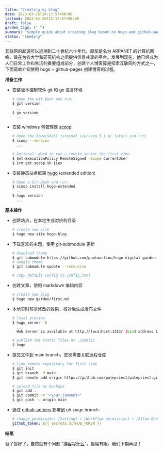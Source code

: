 ```yaml
---
title: "Creating my blog"
date: 2023-03-26T14:17:57+08:00
lastmod: 2023-03-26T15:17:57+08:00
draft: false
garden_tags: [" "]
summary: "Simple guide about creating blog based on hugo and github-pages."
status: "seeding"
---
```


互联网的起源可以追溯到二十世纪六十年代，原型是名为 ARPANET 的计算机网络，旨在为各大学和研究机构之间提供信息共享的平台。发展到现在，他已经成为人们日常工作和生活的重要组成部分，创建个人博客算是探索互联网的方式之一，下面简单介绍使用 hugo + github-pages 创建博客的过程。

**准备工作**

-   安装版本控制软件 [git](https://git-scm.com/book/en/v2/Getting-Started-Installing-Git) 和 [go](https://go.dev/doc/install) 语言环境
    ```bash
    # Open the Git Bash and run: 
    $ git version
      ...
    $ go version
      ...
    ```
    
-   安装 windows 包管理器 [scoop](https://scoop.sh/)
    ```bash
    # Open the PowerShell terminal (version 5.1 or later) and run:
    $ scoop --version
      ...
    
    # Optional: Need to run a remote script the first time
    $ Set-ExecutionPolicy RemoteSigned -Scope CurrentUser
    $ irm get.scoop.sh |iex
    ```
    
-   安装静态站点框架 [hugo](https://gohugo.io/installation/windows/) (extended edition)
    ```bash
    # Open a Git Bash and run: 
    $ scoop install hugo-extended
      ...
    $ hugo version
      ...
    ```

**基本操作**

-   创建站点，在本地生成对应的目录
    ```bash
    # create new site
    $ hugo new site hugo-blog
    ```
    
-   下载喜欢的主题，使用 git-submodule 更新
    ```bash
    # download theme
    $ git submodule https://github.com/paulmartins/hugo-digital-garden-theme.git themes/digital-garden
    # update theme
    $ git submodule update --recursive
    
    # copy default config to config.toml
    ```
    
-   创建文章，使用 markdown 编辑内容
    ```bash
    # create new blog
    $ hugo new garden/first.md
    ```
    
-   本地实时预览修改的效果，校对后生成发布文件
    ```bash
    # local preview
    $ hugo server -D
      ...
      Web Server is available at http://localhost:1313/ (bind address 127.0.0.1)

    # publish the static files at ./public
    $ hugo  
    ```
    
-   提交文件到 main branch，首次需要关联远程仓库
    ```bash
    # link remote repository for first time
    $ git init
    $ git branch -M main
    $ git remote add origin https://github.com/palepriest/palepriest.github.io.git

    # upload file as backups
    $ git add .
    $ git commit -m "<your_comment>"
    $ git push -u origin main
    ```
    
-   通过 [github-actions](https://gohugo.io/hosting-and-deployment/hosting-on-github/) 部署到 gh-page branch
    ```yaml
    # change permission: [Setting] > [Workflow permission] > [Allow R/W] 
    github_token: ${{ secrets.GITHUB_TOKEN }}
    ```

**结尾**

台子搭好了，自然就有个问题 “<u>博客写什么</u>”，篇幅有限，我们下期再见！